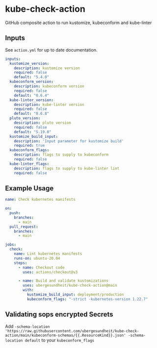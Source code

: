 # kube-check-action

GitHub composite action to run kustomize, kubeconform and kube-linter

## Inputs

See `action.yml` for up to date documentation.

```yaml
inputs:
  kustomize_version:
    description: kustomize version
    required: false
    default: "5.4.0"
  kubeconform_version:
    description: kubeconform version
    required: false
    default: "0.6.4"
  kube-linter_version:
    description: kube-linter version
    required: false
    default: "0.6.8"
  pluto_version:
    description: pluto version
    required: false
    default: "5.19.0"
  kustomize_build_input:
    description: 'Input parameter for kustomize build'
    required: true
  kubeconform_flags:
    description: flags to supply to kubeconform
    required: false
  kube-linter_flags:
    description: flags to supply to kube-linter lint
    required: false
```

## Example Usage

```yaml
name: Check kubernetes manifests

on:
  push:
    branches:
      - main
  pull_request:
    branches:
      - main

jobs:
  check:
    name: Lint kubernetes manifests
    runs-on: ubuntu-20.04
    steps:
      - name: Checkout code
        uses: actions/checkout@v3

      - name: Build and validate kustomizations
        uses: ubergesundheit/kube-check-action@main
        with:
          kustomize_build_input: deployment/production
          kubeconform_flags: "-strict -kubernetes-version 1.22.7"
```

## Validating sops encrypted Secrets

Add `-schema-location 'https://raw.githubusercontent.com/ubergesundheit/kube-check-action/main/kubeconform-schemas/{{.ResourceKind}}.json' -schema-location default` to your `kubeconform_flags`
